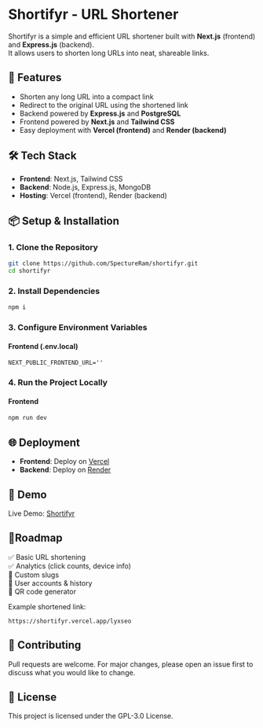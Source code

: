# Shortifyr - URL Shortener

Shortifyr is a simple and efficient URL shortener built with **Next.js** (frontend) and **Express.js** (backend).  
It allows users to shorten long URLs into neat, shareable links.

## 🚀 Features
- Shorten any long URL into a compact link  
- Redirect to the original URL using the shortened link  
- Backend powered by **Express.js** and **PostgreSQL**  
- Frontend powered by **Next.js** and **Tailwind CSS**  
- Easy deployment with **Vercel (frontend)** and **Render (backend)**

## 🛠️ Tech Stack
- **Frontend**: Next.js, Tailwind CSS  
- **Backend**: Node.js, Express.js, MongoDB  
- **Hosting**: Vercel (frontend), Render (backend)

## 📦 Setup & Installation

### 1. Clone the Repository
```bash
git clone https://github.com/SpectureRam/shortifyr.git
cd shortifyr
```

### 2. Install Dependencies
```bash
npm i
```

### 3. Configure Environment Variables

#### Frontend (.env.local)
```
NEXT_PUBLIC_FRONTEND_URL=''
```

### 4. Run the Project Locally

#### Frontend
```bash
npm run dev
```

## 🌐 Deployment
- **Frontend**: Deploy on [Vercel](https://vercel.com)  
- **Backend**: Deploy on [Render](https://render.com)

## 📸 Demo
Live Demo: [Shortifyr](https://shortifyr.vercel.app)

## 📌Roadmap
✅ Basic URL shortening<br>
✅ Analytics (click counts, device info)<br>
🔲 Custom slugs<br>
🔲 User accounts & history<br>
🔲 QR code generator<br>

Example shortened link:  
```
https://shortifyr.vercel.app/lyxseo
```

## 🤝 Contributing
Pull requests are welcome. For major changes, please open an issue first to discuss what you would like to change.

## 📜 License
This project is licensed under the GPL-3.0 License.
